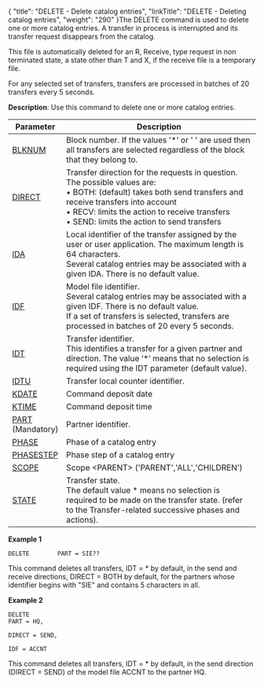 {
    "title": "DELETE - Delete  catalog entries",
    "linkTitle": "DELETE - Deleting catalog entries",
    "weight": "290"
}The DELETE command is used to <span id="delete_command"></span>delete one
or more catalog entries. A transfer in process is interrupted and its
transfer request disappears from the catalog.

This file is automatically deleted for an R, Receive, type request in
non terminated state, a state other than T and X, if the receive file
is a temporary file.

For any selected set of transfers, transfers are processed in batches
of 20 transfers every 5 seconds.

**Description**: Use this command to delete one or more catalog entries.


| Parameter  | Description  |
| --- | --- |
| <a href="../../../c_intro_userinterfaces/command_summary/parameter_intro/blknum">BLKNUM</a>  | Block number. If the values '*' or ' ' are used then all transfers are selected regardless of the block that they belong to. |
| <a href="../../../c_intro_userinterfaces/command_summary/parameter_intro/direct">DIRECT</a>  | Transfer direction for the requests in question.<br/> The possible values are:<br/> • BOTH: (default) takes both send transfers and receive transfers into account<br/> • RECV: limits the action to receive transfers<br/> • SEND: limits the action to send transfers |
| <a href="../../../c_intro_userinterfaces/command_summary/parameter_intro/ida">IDA</a>  | Local identifier of the transfer assigned by the user or user application. The maximum length is 64 characters.<br/> Several catalog entries may be associated with a given IDA. There is no default value. |
| <a href="../../../c_intro_userinterfaces/command_summary/parameter_intro/idf">IDF</a>  | Model file identifier.<br/> Several catalog entries may be associated with a given IDF. There is no default value.<br/> If a set of transfers is selected, transfers are processed in batches of 20 every 5 seconds. |
| <a href="../../../c_intro_userinterfaces/command_summary/parameter_intro/idu">IDT</a>  | Transfer identifier.<br/> This identifies a transfer for a given partner and direction. The value ‘*’ means that no selection is required using the IDT parameter (default value). |
| <a href="../../../c_intro_userinterfaces/command_summary/parameter_intro/idtu">IDTU</a>  | Transfer local counter identifier. |
| <a href="">KDATE</a>  | Command deposit date  |
| <a href="">KTIME</a>  | Command deposit time  |
| <a href="../../../c_intro_userinterfaces/command_summary/parameter_intro/part">PART</a><br/> (Mandatory) | Partner identifier. |
| <a href="">PHASE</a>  | Phase of a catalog entry  |
| <a href="">PHASESTEP</a>  | Phase step of a catalog entry  |
| <a href="../../../c_intro_userinterfaces/command_summary/parameter_intro/scope">SCOPE</a>  | Scope &lt;PARENT&gt; ('PARENT','ALL','CHILDREN')  |
| <a href="../../../c_intro_userinterfaces/command_summary/parameter_intro/state">STATE</a>  | Transfer state.<br/> The default value * means no selection is required to be made on the transfer state. (refer to the Transfer-related successive phases and actions). |


****Example 1****

```
DELETE        PART = SIE??
```

This command deletes all transfers, IDT = \* by default, in the send
and receive directions, DIRECT = BOTH by default, for the partners whose
identifier begins with "SIE" and contains 5 characters in all.

****Example 2****

```
DELETE
PART = HQ,
 
DIRECT = SEND,
 
IDF = ACCNT
```

This command deletes all transfers, IDT = \* by default, in the send
direction (DIRECT = SEND) of the model file ACCNT to the partner HQ.
